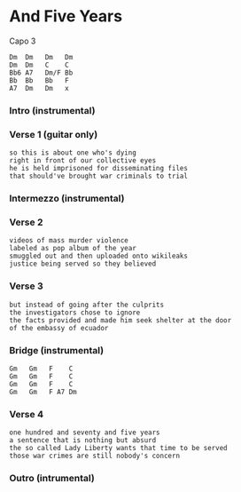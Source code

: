 # And Five Years

Capo 3

```
Dm  Dm   Dm   Dm
Dm  Dm   C    C
Bb6 A7   Dm/F Bb
Bb  Bb   Bb   F
A7  Dm   Dm   x
```

### Intro (instrumental)

### Verse 1 (guitar only)

```
so this is about one who's dying
right in front of our collective eyes
he is held imprisoned for disseminating files
that should've brought war criminals to trial
```

### Intermezzo (instrumental)

### Verse 2

```
videos of mass murder violence
labeled as pop album of the year
smuggled out and then uploaded onto wikileaks
justice being served so they believed
```

### Verse 3

```
but instead of going after the culprits
the investigators chose to ignore
the facts provided and made him seek shelter at the door
of the embassy of ecuador
```

### Bridge (instrumental)

```
Gm   Gm   F    C
Gm   Gm   F    C
Gm   Gm   F    C
Gm   Gm   F A7 Dm
```

### Verse 4

```
one hundred and seventy and five years
a sentence that is nothing but absurd
the so called Lady Liberty wants that time to be served
those war crimes are still nobody's concern
```

### Outro (intrumental)
